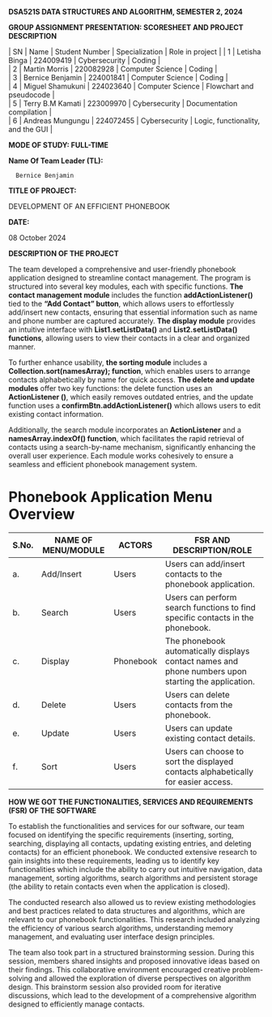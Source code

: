   **DSA521S DATA STRUCTURES AND ALGORITHM, SEMESTER 2, 2024**

**GROUP ASSIGNMENT PRESENTATION: SCORESHEET AND PROJECT DESCRIPTION**


| SN | Name                 | Student Number | Specialization      | Role in project                             |
| 1  | Letisha Binga        | 224009419      | Cybersecurity       | Coding                                      |                                          
| 2  | Martin Morris        | 220082928      | Computer Science    | Coding                                      |                                          
| 3  | Bernice Benjamin     | 224001841      | Computer Science    | Coding                                      |                                          
| 4  | Miguel Shamukuni     | 224023640      | Computer Science    | Flowchart and pseudocode                    |                                          
| 5  | Terry B.M Kamati     | 223009970      | Cybersecurity       | Documentation compilation                    |                                          
| 6  | Andreas Mungungu     | 224072455      | Cybersecurity       | Logic, functionality, and the GUI          |

**MODE OF STUDY:    FULL-TIME**    


  
  **Name Of Team Leader (TL):**

      Bernice Benjamin 

 
  
  
  **TITLE OF PROJECT:** 

DEVELOPMENT OF AN EFFICIENT PHONEBOOK 

 
  
  **DATE:**  

 08 October 2024
 


**DESCRIPTION OF THE PROJECT**


The team developed a comprehensive and user-friendly phonebook application designed to streamline contact management.
The program is structured into several key modules, each with specific functions.
**The contact management module** includes the function **addActionListener()** tied to the **“Add Contact” button**, which allows users to effortlessly add/insert new contacts, ensuring that essential information such as name and phone number are captured accurately. 
**The display module** provides an intuitive interface with **List1.setListData()** and **List2.setListData() functions**, allowing users to view their contacts in a clear and organized manner. 

To further enhance usability, **the sorting module** includes a **Collection.sort(namesArray); function**, which enables users to arrange contacts alphabetically by name for quick access.
**The delete and update modules** offer two key functions: the delete function uses an **ActionListener ()**, which easily removes outdated entries, and the update function uses a **confirmBtn.addActionListener()** which allows users to edit existing contact information.

Additionally, the search module incorporates an **ActionListener** and a **namesArray.indexOf() function**, which facilitates the rapid retrieval of contacts using a search-by-name mechanism, significantly enhancing the overall user experience.
Each module works cohesively to ensure a seamless and efficient phonebook management system. 

# Phonebook Application Menu Overview

| S.No. | NAME OF MENU/MODULE | ACTORS | FSR AND DESCRIPTION/ROLE |
|-------|----------------------|--------|---------------------------|
| a.    | Add/Insert           | Users  | Users can add/insert contacts to the phonebook application. |
| b.    | Search               | Users  | Users can perform search functions to find specific contacts in the phonebook. |
| c.    | Display              | Phonebook | The phonebook automatically displays contact names and phone numbers upon starting the application. |
| d.    | Delete               | Users  | Users can delete contacts from the phonebook. |
| e.    | Update               | Users  | Users can update existing contact details. |
| f.    | Sort                 | Users  | Users can choose to sort the displayed contacts alphabetically for easier access. |

**HOW WE GOT THE FUNCTIONALITIES, SERVICES AND REQUIREMENTS (FSR) OF THE SOFTWARE**

To establish the functionalities and services for our software, our team focused on identifying the specific requirements (inserting, sorting, searching, displaying all contacts, updating existing entries, and deleting contacts) for an efficient phonebook. 
We conducted extensive research to gain insights into these requirements, leading us to identify key functionalities which include the ability to carry out intuitive navigation, data management, sorting algorithms, search algorithms and persistent storage (the ability to retain contacts even when the application is closed). 

The conducted research also allowed us to review existing methodologies and best practices related to data structures and algorithms, which are relevant to our phonebook functionalities. This research included analyzing the efficiency of various search algorithms, understanding memory management, and evaluating user interface design principles. 
 
The team also took part in a structured brainstorming session. During this session, members shared insights and proposed innovative ideas based on their findings.
This collaborative environment encouraged creative problem-solving and allowed the exploration of diverse perspectives on algorithm design.
This brainstorm session also provided room for iterative discussions, which lead to the development of a comprehensive algorithm designed to efficiently manage contacts.
